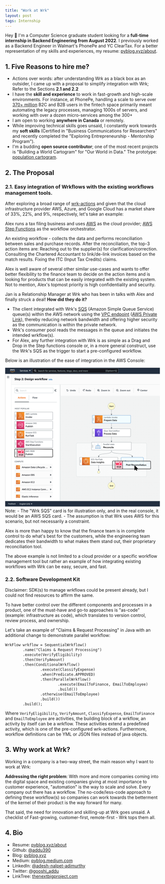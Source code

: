 ```yaml
---
title: "Work at Wrk"
layout: post
tags: Internship
---
```


Hey 👋 I'm a Computer Science graduate student looking for a <b>full-time internship in Backend Engineering from August 2022</b>. I previously worked as a Backend Engineer in Walmart's PhonePe and YC ClearTax. For a better representation of my skills and experiences, my resume: [pyblog.xyz/about](https://pyblog.xyz/about).

## 1. Five Reasons to hire me?

- Actions over words: after understanding Wrk as a black box as an outsider, I came up with a proposal to simplify integration with Wrk; Refer to the Sections <b>2.1 and 2.2</b>
- I have the <b>skill and experience</b> to work in fast-growth and high-scale environments. For instance, at PhonePe, handling a scale to serve over [370+ million](https://www.phonepe.com/pulse/explore/transaction/2021/4/) B2C and B2B users in the fintech space primarily meant automating the legacy processes, managing 1000s of servers, and working with over a dozen micro-services among the 300+
- I am open to working <b>anywhere in Canada</b> or remotely.
- While improving technical skills goes unsaid, I constantly work towards my <b>soft skills</b> (Certified in "Business Communications for Researchers" and recently completed the "Exploring Entrepreneurship - Mentorship Program").
- I'm a budding <b>open source contributor</b>; one of the most recent projects is "Building a World Cartogram" for "Our World in Data." The prototype: [population cartogram](https://www.pyblog.xyz/population-cartogram/).

## 2. The Proposal
### 2.1. Easy integration of Wrkflows with the existing workflows management tools.

After exploring a broad range of [wrk-actions](https://wrk.com/wrk-actions/) and given that the cloud infrastructure provider AWS, Azure, and Google Cloud has a market share of 33%, 22%, and 9%, respectively, let's take an example: 

Alex runs a tax filing business and uses [AWS](https://aws.amazon.com/) as the cloud provider; [AWS Step Functions](https://aws.amazon.com/step-functions) as the workflow orchestrator.

An existing workflow - collects the data and performs reconciliation between sales and purchase records. After the reconciliation, the top-3 action items are:
Reaching out to the supplier(s) for clarification/correction.
Consulting the Chartered Accountant to link/de-link invoices based on the match results.
Fixing the ITC (Input Tax Credits) claims.

Alex is well aware of several other similar use-cases and wants to offer better flexibility to the finance team to decide on the action items and is looking for products that can be easily integrated with the existing system. Not to mention, Alex's topmost priority is high confidentiality and security.

Jan is a Relationship Manager at Wrk who has been in talks with Alex and finally struck a deal! <b>How did they do it?</b>

- The client integrated with Wrk's [SQS](https://aws.amazon.com/sqs/) (Amazon Simple Queue Service) queue(s) within the AWS network using the [VPC endpoint](https://docs.aws.amazon.com/vpc/latest/privatelink/vpc-endpoints.html) ([AWS Private Link](https://docs.aws.amazon.com/vpc/latest/privatelink/integrated-services-vpce-list.html)), thereby reducing network bandwidth and offering higher security as the communication is within the private network.
- Wrk's consumer pool reads the messages in the queue and initiates the intended wrkflow(s).
- For Alex, any further integration with Wrk is as simple as a Drag and Drop in the Step functions console or, in a more general construct, use the Wrk's SQS as the trigger to start a pre-configured workflow.

Below is an illustration of the ease of integration in the AWS Console:

<img src="../assets/posts/aws-wrkflow.png" /> 
Note: 
- The "Wrk SQS" card is for illustration only, and in the real console, it would be an AWS SQS card.
- The assumption is that Wrk uses AWS for this scenario, but not necessarily a constraint.

Alex is more than happy to know that the finance team is in complete control to do what's best for the customers, while the engineering team dedicates their bandwidth to what makes them stand out, their proprietary reconciliation tool.

The above example is not limited to a cloud provider or a specific workflow management tool but rather an example of how integrating existing workflows with Wrk can be easy, secure, and fast.

### 2.2. Software Development Kit

Disclaimer: SDK(s) to manage wrkflows could be present already, but I could not find resources to affirm the same. 

To have better control over the different components and processes in a product, one of the must-have and go-to approaches is "as-code" (example: infrastructure as code), which translates to version control, review process, and ownership.

Let's take an example of "Claims & Request Processing" in Java with an additional change to demonstrate parallel workflow:

```
WrkFlow wrkflow = SequentialWrkflow()
        .name("Claims & Request Processing")
        .execute(VerifyEligibility)
        .then(VerifyAmount)
        .then(ConditionalWrkflow()
                .execute(ClassifyExpense)
                .when(Predicate.APPROVED)
                .then(ParallelWrkflow()
                        .execute(EmailToFinance, EmailToEmployee)
                        .build())
                .otherwise(EmailToEmployee)
                .build())
        .build();
```

Where `VerifyEligibility`, `VerifyAmount`, `ClassifyExpense`, `EmailToFinance` and `EmailToEmployee` are activities, the building block of a wrkflow, an activity by itself can be a wrkflow. These activities extend a predefined activity, which is one of the pre-configured wrk-actions. Furthermore, workflow definitions can be YML or JSON files instead of java objects.

## 3. Why work at Wrk?

Working in a company is a two-way street, the main reason why I want to work at Wrk:

<b>Addressing the right problem</b>: With more and more companies coming into the digital space and existing companies giving at most importance to customer experience, "automation" is the way to scale and solve. Every company out there has a workflow. The no-code/less-code approach to defining these workflow(s) so companies can work towards the betterment of the kernel of their product is the way forward for many.

That said, the need for innovation and skilling-up at Wrk goes unsaid. A checklist of Fast-growing, customer-first, remote-first - Wrk tops them all.

## 4. Bio

- Resume: [pyblog.xyz/about](https://pyblog.xyz/about)
- Github: [@addu390](https://github.com/addu390)
- Blog: [pyblog.xyz](https://pyblog.xyz/)
- Medium: [pyblog.medium.com](https://pyblog.medium.com/)
- LinkedIn: [@adesh-nalpet-adimurthy](https://www.linkedin.com/in/adesh-nalpet-adimurthy/)
- Twitter: [@gooshi_addu](https://twitter.com/gooshi_addu)
- LinkTree: [thenextbigproject.com](http://thenextbigproject.com/)


